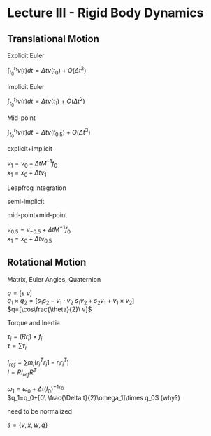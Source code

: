 # Lecture III - Rigid Body Dynamics

## Translational Motion

Explicit Euler

$\int^{t_1}_{t_0}v(t)dt=\Delta tv(t_0)+O(\Delta t^2)$

Implicit Euler

$\int^{t_1}_{t_0}v(t)dt=\Delta tv(t_1)+O(\Delta t^2)$

Mid-point

$\int^{t_1}_{t_0}v(t)dt=\Delta tv(t_{0.5})+O(\Delta t^3)$

explicit+implicit

$v_{1}=v_{0}+\Delta tM^{-1}f_{0}$  
$x_1=x_0+\Delta tv_{1}$

Leapfrog Integration

semi-implicit

mid-point+mid-point

$v_{0.5}=v_{-0.5}+\Delta tM^{-1}f_{0}$  
$x_1=x_0+\Delta tv_{0.5}$

## Rotational Motion

Matrix, Euler Angles, Quaternion

$q=[s\ v]$  
$q_1\times q_2=[s_1s_2-v_1\cdot v_2\ s_1v_2+s_2v_1+v_1\times v_2]$  
$q=[\cos\frac{\theta}{2}\ v]$

Torque and Inertia

$\tau_i=(Rr_i)\times f_i$  
$\tau=\sum\tau_i$

$I_{ref}=\sum m_i(r_i^Tr_i1-r_ir_i^T)$  
$I=RI_{ref}R^T$

$\omega_1=\omega_0+\Delta t(I_0)^{-1\tau_0}$  
$q_1=q_0+[0\ \frac{\Delta t}{2}\omega_1]\times q_0$ (why?)

need to be normalized

$s=\{v,x,w,q\}$
